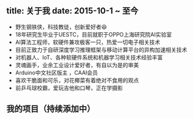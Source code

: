 title: 关于我
date: 2015-10-1 ~ 至今
---

- 野生钢铁侠，科技教徒，创新爱好者😆
- 18年研究生毕业于UESTC，目前就职于OPPO上海研究院AI实验室
- AI算法工程师，软硬件兼攻极客一只，热爱一切电子相关技术
- 目前正致力于自研深度学习推理框架与移动计算平台的异构加速相关技术
- 对机器人、IoT、各种软硬件系统和机器学习相关技术经验丰富
- 灵魂画手，业余工业设计爱好者，有自以为是的审美
- Arduino中文社区版主 ，CAAI会员
- 喜欢干脆面和可乐，对花椰菜有着绝对不食用的观点
- 前乒乓球校霸，爱玩吉他和口琴，正在学摄影

## 我的项目（持续添加中）




